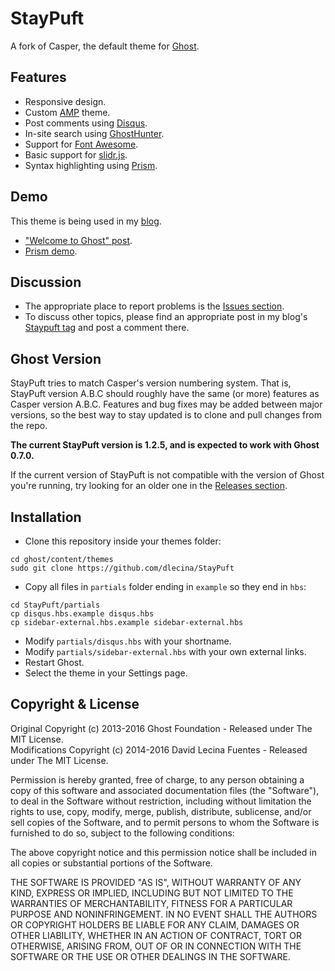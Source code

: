 # StayPuft

A fork of Casper, the default theme for [Ghost](https://github.com/tryghost/ghost/).

## Features

* Responsive design.
* Custom [AMP](https://dev.ghost.org/custom-amp-themes/) theme.
* Post comments using [Disqus](http://disqus.com/).
* In-site search using [GhostHunter](https://github.com/i11ume/ghostHunter).
* Support for [Font Awesome](https://github.com/FortAwesome/Font-Awesome).
* Basic support for [slidr.js](https://github.com/bchanx/slidr).
* Syntax highlighting using [Prism](https://github.com/LeaVerou/prism/).

## Demo

This theme is being used in my [blog](http://davidlecina.com/).

*  ["Welcome to Ghost" post](http://davidlecina.com/blog/welcome-to-ghost/).
*  [Prism demo](http://davidlecina.com/blog/prism-demo/).

## Discussion

* The appropriate place to report problems is the [Issues section](https://github.com/dlecina/StayPuft/issues).
* To discuss other topics, please find an appropriate post in my blog's [Staypuft tag](http://davidlecina.com/blog/tag/staypuft/) and post a comment there.

## Ghost Version

StayPuft tries to match Casper's version numbering system. That is, StayPuft version A.B.C should roughly have the same (or more) features as Casper version A.B.C. Features and bug fixes may be added between major versions, so the best way to stay updated is to clone and pull changes from the repo.

**The current StayPuft version is 1.2.5, and is expected to work with Ghost 0.7.0.**

If the current version of StayPuft is not compatible with the version of Ghost you're running, try looking for an older one in the [Releases section](https://github.com/dlecina/StayPuft/releases).

## Installation

* Clone this repository inside your themes folder:

```
cd ghost/content/themes
sudo git clone https://github.com/dlecina/StayPuft
```

* Copy all files in `partials` folder ending in `example` so they end in `hbs`:

```
cd StayPuft/partials
cp disqus.hbs.example disqus.hbs
cp sidebar-external.hbs.example sidebar-external.hbs
```

* Modify `partials/disqus.hbs` with your shortname.
* Modify `partials/sidebar-external.hbs` with your own external links.
* Restart Ghost.
* Select the theme in your Settings page.

## Copyright & License

Original Copyright (c) 2013-2016 Ghost Foundation - Released under The MIT License.  
Modifications Copyright (c) 2014-2016 David Lecina Fuentes - Released under The MIT License.

Permission is hereby granted, free of charge, to any person obtaining a copy of this software and associated documentation files (the "Software"), to deal in the Software without restriction, including without limitation the rights to use, copy, modify, merge, publish, distribute, sublicense, and/or sell copies of the Software, and to permit persons to whom the Software is furnished to do so, subject to the following conditions:

The above copyright notice and this permission notice shall be included in all copies or substantial portions of the Software.

THE SOFTWARE IS PROVIDED "AS IS", WITHOUT WARRANTY OF ANY KIND, EXPRESS OR IMPLIED, INCLUDING BUT NOT LIMITED TO THE WARRANTIES OF MERCHANTABILITY, FITNESS FOR A PARTICULAR PURPOSE AND
NONINFRINGEMENT. IN NO EVENT SHALL THE AUTHORS OR COPYRIGHT HOLDERS BE LIABLE FOR ANY CLAIM, DAMAGES OR OTHER LIABILITY, WHETHER IN AN ACTION OF CONTRACT, TORT OR OTHERWISE, ARISING FROM, OUT OF OR IN CONNECTION WITH THE SOFTWARE OR THE USE OR OTHER DEALINGS IN THE SOFTWARE.
